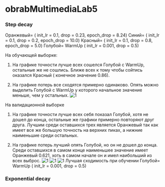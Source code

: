 # obrabMultimediaLab5

### Step decay
Оранжевый= ( init_lr = 0.1, drop = 0.23, epoch_drop = 8.24)
Синий= ( init_lr = 0.1, drop = 0.2, epoch_drop = 10.0)
Красный= ( init_lr = 0.1, drop = 0.8, epoch_drop = 5.0)
Голубой= WarmUp ( init_lr = 0.001, drop = 0.5)

На обучающей выборке:

1) На графике точности лучше всех сошелся Голубой с WarmUp, остальные же не сошлись. Ближе всех к тому чтобы сойтись оказался Красный ( конечное значение 0.86).

2) На графике потерь все сходятся примерно одинаково. Опять можно выделить Голубой с WarmUp у которого начальное значение меньше, чем у остальных.
![1](https://github.com/IGRICHINSKYBSU/obrabMultimediaLab5/raw/master/1.jpg) 

На валидационной выборке 

1) На графике точности лучше всех себя показал Голубой, хотя не дошел до конца, остальные же графики примерно повторяют друг друга. Лучшим среди оставшихся трех является Оранжевый
так как имеет все же большую точность на верхних пиках, а нижние наименьшие среди остальных.

2) На графике потерь лучший опять Голубой, но он не дошел до конца. Среди оставшихся в самом конце наименьшее значение имеет Оранжевый 0.621, хоть в самом начале он и имел наибольший из всех выброс.
![1](https://github.com/IGRICHINSKYBSU/obrabMultimediaLab5/raw/master/2.jpg) 
![1](https://github.com/IGRICHINSKYBSU/obrabMultimediaLab5/raw/master/3.jpg) 
![1](https://github.com/IGRICHINSKYBSU/obrabMultimediaLab5/raw/master/4.jpg) 
Лучшая сходимость при обучении Голубой= WarmUp ( init_lr = 0.001, drop = 0.5)

### Exponential decay
